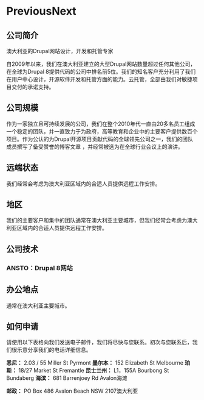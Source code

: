 # PreviousNext

## 公司简介

澳大利亚的Drupal网站设计，开发和托管专家

自2009年以来，我们在澳大利亚建立的大型Drupal网站数量超过任何其他公司，在全球为Drupal 8提供代码的公司中排名前5位。我们的知名客户充分利用了我们在用户中心设计，开源软件开发和托管方面的能力。云托管，全部由我们对敏捷项目交付的承诺支持。

## 公司规模

作为一家独立且可持续发展的公司，我们在整个2010年代一直由20多名员工组成一个稳定的团队，并一直致力于为政府，高等教育和企业中的主要客户提供数百个项目。作为公认的为Drupal开源项目贡献代码的全球领先公司之一，我们的团队成员撰写了备受赞誉的博客文章 ，并经常被选为在全球行业会议上的演讲。

## 远端状态 

我们经常会考虑为澳大利亚区域内的合适人员提供远程工作安排。

## 地区

我们的主要客户和集中的团队通常在澳大利亚主要城市，但我们经常会考虑为澳大利亚区域内的合适人员提供远程工作安排。

## 公司技术

### ANSTO：Drupal 8网站

## 办公地点

通常在澳大利亚主要城市。

## 如何申请

请使用以下表格向我们发送电子邮件，我们将尽快与您联系。初次与您联系后，我们很乐意分享我们的电话详细信息。

**悉尼：** 2.03 / 55 Miller St Pyrmont
**墨尔本：** 152 Elizabeth St Melbourne
**珀斯：** 18/27 Market St Fremantle
**昆士兰州：** L1，155A Bourbong St Bundaberg
**海滨：** 681 Barrenjoey Rd Avalon海滩

**邮政：** PO Box 486 Avalon Beach NSW 2107澳大利亚

